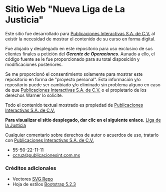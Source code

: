 # Sitio Web "Nueva Liga de La Justicia"

Este sitio fue desarrollado para [Publicaciones Interactivas S.A. de C.V.](https://www.publicacionesint.com.mx/) al existir la necesidad de mostrar el contenido de su curso en forma digital.

Fue alojado y desplegado en este repositorio para uso exclusivo de sus clientes finales a petición del ***Gerente de Operaciones***.
Aunado a ello, el código fuente se le fue proporcionado para su total disposición y modificaciones posteriores.

Se me proporcionó el consentimiento solamente para mostrar este repositorio en forma de "proyecto personal". Esta información y/o repositorio puede ser cambiado y/o eliminado sin problema alguno en caso de que [Publicaciones Interactivas S.A. de C.V.](https://www.publicacionesint.com.mx/) o el propietario de los derechos Warner lo solicite.

Todo el contenido textual mostrado es propiedad de [Publicaciones Interactivas S.A. de C.V.](https://www.publicacionesint.com.mx/)

**Para visualizar el sitio desplegado, dar clic en el siguiente enlace.**
[Liga de la Justicia](https://elmonoska.github.io/nuevo-liga-de-la-justicia/)

Cualquier comentario sobre derechos de autor o acuerdos de uso, tratarlo con [Publicaciones Interactivas S.A. de C.V.](https://www.publicacionesint.com.mx/)
* 55-50-22-11-11
* ccruz@publicacionesint.com.mx

### Créditos adicionales
* Vectores [SVG Repo](https://www.svgrepo.com/)
* Hoja de estilos [Bootstrap 5.2.3](https://getbootstrap.com/docs/5.2/getting-started/introduction/)
